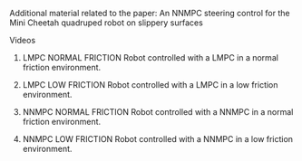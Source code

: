 Additional material related to the paper: An NNMPC steering control for the Mini Cheetah quadruped robot on slippery surfaces

Videos

1) LMPC NORMAL FRICTION
Robot controlled with a LMPC in a normal friction environment.

2) LMPC LOW FRICTION
Robot controlled with a LMPC in a low friction environment.

3) NNMPC NORMAL FRICTION
Robot controlled with a NNMPC in a normal friction environment.

4) NNMPC LOW FRICTION
Robot controlled with a NNMPC in a low friction environment.